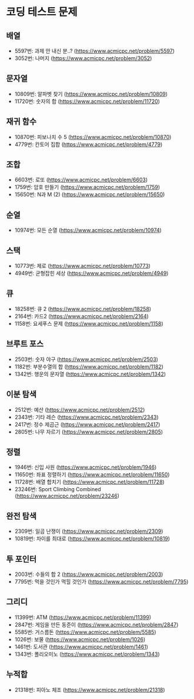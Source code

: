 # 코딩 테스트 문제

## 배열
- 5597번: 과제 안 내신 분..? (https://www.acmicpc.net/problem/5597)
- 3052번: 나머지 (https://www.acmicpc.net/problem/3052)

## 문자열
- 10809번: 알파벳 찾기 (https://www.acmicpc.net/problem/10809)
- 11720번: 숫자의 합 (https://www.acmicpc.net/problem/11720)

## 재귀 함수
- 10870번: 피보나치 수 5 (https://www.acmicpc.net/problem/10870)
- 4779번: 칸토어 집합 (https://www.acmicpc.net/problem/4779)

## 조합
- 6603번: 로또 (https://www.acmicpc.net/problem/6603)
- 1759번: 암호 만들기 (https://www.acmicpc.net/problem/1759)
- 15650번: N과 M (2) (https://www.acmicpc.net/problem/15650)

## 순열
- 10974번: 모든 순열 (https://www.acmicpc.net/problem/10974)

## 스택
- 10773번: 제로 (https://www.acmicpc.net/problem/10773)
- 4949번: 균형잡힌 세상 (https://www.acmicpc.net/problem/4949)

## 큐
- 18258번: 큐 2 (https://www.acmicpc.net/problem/18258)
- 2164번: 카드2 (https://www.acmicpc.net/problem/2164)
- 1158번: 요세푸스 문제 (https://www.acmicpc.net/problem/1158)

## 브루트 포스
- 2503번: 숫자 야구 (https://www.acmicpc.net/problem/2503)
- 1182번: 부분수열의 합 (https://www.acmicpc.net/problem/1182)
- 1342번: 행운의 문자열 (https://www.acmicpc.net/problem/1342)

## 이분 탐색
- 2512번: 예산 (https://www.acmicpc.net/problem/2512)
- 2343번: 기타 레슨 (https://www.acmicpc.net/problem/2343)
- 2417번: 정수 제곱근 (https://www.acmicpc.net/problem/2417)
- 2805번: 나무 자르기 (https://www.acmicpc.net/problem/2805)

## 정렬
- 1946번: 신입 사원 (https://www.acmicpc.net/problem/1946)
- 11650번: 좌표 정렬하기 (https://www.acmicpc.net/problem/11650)
- 11728번: 배열 합치기 (https://www.acmicpc.net/problem/11728)
- 23246번: Sport Climbing Combined (https://www.acmicpc.net/problem/23246)

## 완전 탐색
- 2309번: 일곱 난쟁이 (https://www.acmicpc.net/problem/2309)
- 10819번: 차이를 최대로 (https://www.acmicpc.net/problem/10819)

## 투 포인터
- 2003번: 수들의 합 2 (https://www.acmicpc.net/problem/2003)
- 7795번: 먹을 것인가 먹힐 것인가 (https://www.acmicpc.net/problem/7795)

## 그리디
- 11399번: ATM (https://www.acmicpc.net/problem/11399)
- 2847번: 게임을 만든 동준이 (https://www.acmicpc.net/problem/2847)
- 5585번: 거스름돈 (https://www.acmicpc.net/problem/5585)
- 1026번: 보물 (https://www.acmicpc.net/problem/1026)
- 1461번: 도서관 (https://www.acmicpc.net/problem/1461)
- 1343번: 폴리오미노 (https://www.acmicpc.net/problem/1343)

## 누적합
- 21318번: 피아노 체조 (https://www.acmicpc.net/problem/21318)
